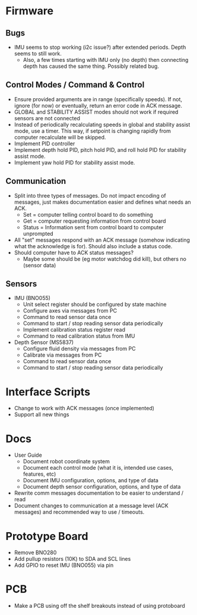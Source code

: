 # Firmware

## Bugs
- IMU seems to stop working (i2c issue?) after extended periods. Depth seems to still work.
    - Also, a few times starting with IMU only (no depth) then connecting depth has caused the same thing. Possibly related bug.

## Control Modes / Command & Control
- Ensure provided arguments are in range (specifically speeds). If not, ignore (for now) or eventually, return an error code in ACK message.
- GLOBAL and STABILITY ASSIST modes should not work if required sensors are not connected
- Instead of periodically recalculating speeds in global and stability assist mode, use a timer. This way, if setpoint is changing rapidly from computer recalculate will be skipped.
- Implement PID controller
- Implement depth hold PID, pitch hold PID, and roll hold PID for stability assist mode.
- Implement yaw hold PID for stability assist mode.

## Communication
- Split into three types of messages. Do not impact encoding of messages, just makes documentation easier and defines what needs an ACK.
    - Set = computer telling control board to do something
    - Get = computer requesting information from control board
    - Status = Information sent from control board to computer unprompted
- All "set" messages respond with an ACK message (somehow indicating what the acknowledge is for). Should also include a status code.
- Should computer have to ACK status messages?
    - Maybe some should be (eg motor watchdog did kill), but others no (sensor data)

## Sensors
- IMU (BNO055)
    - Unit select register should be configured by state machine
    - Configure axes via messages from PC
    - Command to read sensor data once
    - Command to start / stop reading sensor data periodically
    - Implement calibration status register read
    - Command to read calibration status from IMU
- Depth Sensor (MS5837)
    - Configure fluid density via messages from PC
    - Calibrate via messages from PC
    - Command to read sensor data once
    - Command to start / stop reading sensor data periodically


# Interface Scripts
- Change to work with ACK messages (once implemented)
- Support all new things


# Docs
- User Guide
    - Document robot coordinate system
    - Document each control mode (what it is, intended use cases, features, etc)
    - Document IMU configuration, options, and type of data
    - Document depth sensor configuration, options, and type of data
- Rewrite comm messages documentation to be easier to understand / read
- Document changes to communication at a message level (ACK messages) and recommended way to use / timeouts.


# Prototype Board
- Remove BNO280
- Add pullup resistors (10K) to SDA and SCL lines
- Add GPIO to reset IMU (BNO055) via pin


# PCB
- Make a PCB using off the shelf breakouts instead of using protoboard

